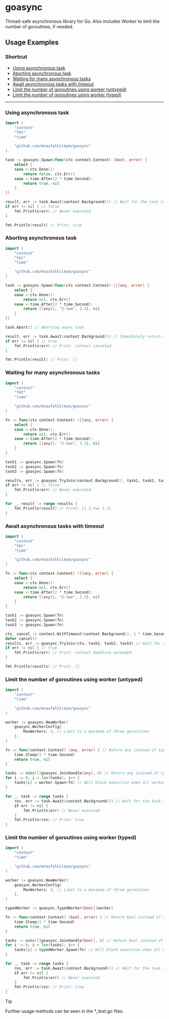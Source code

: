 # goasync

Thread-safe asynchronous library for Go. Also includes Worker to limit the number of goroutines, if needed.

## Usage Examples

### Shortcut

- [Using asynchronous task](#using-asynchronous-task)
- [Aborting asynchronous task](#aborting-asynchronous-task)
- [Waiting for many asynchronous tasks](#waiting-for-many-asynchronous-tasks)
- [Await asynchronous tasks with timeout](#await-asynchronous-tasks-with-timeout)
- [Limit the number of goroutines using worker (untyped)](#limit-the-number-of-goroutines-using-worker-untyped)
- [Limit the number of goroutines using worker (typed)](#limit-the-number-of-goroutines-using-worker-typed)

---

### Using asynchronous task

```go
import (
    "context"
    "fmt"
    "time"

    "github.com/mnaufalhilmym/goasync"
)

task := goasync.Spawn(func(ctx context.Context) (bool, error) {
    select {
    case <-ctx.Done():
        return false, ctx.Err()
    case <-time.After(2 * time.Second):
        return true, nil
    }
})

result, err := task.Await(context.Background()) // Wait for the task to complete (2 secs)
if err != nil { // false
    fmt.Println(err) // Never executed
}

fmt.Println(result) // Print: true
```

### Aborting asynchronous task

```go
import (
    "context"
    "fmt"
    "time"

    "github.com/mnaufalhilmym/goasync"
)

task := goasync.Spawn(func(ctx context.Context) ([]any, error) {
    select {
    case <-ctx.Done():
        return nil, ctx.Err()
    case <-time.After(2 * time.Second):
        return []any{1, "2-two", 3.3}, nil
    }
})

task.Abort() // Aborting async task

result, err := task.Await(context.Background()) // Immediately return the result
if err != nil { // true
    fmt.Println(err) // Print: context canceled
}

fmt.Println(result) // Print: []
```

### Waiting for many asynchronous tasks

```go
import (
    "context"
    "fmt"
    "time"

    "github.com/mnaufalhilmym/goasync"
)

fn := func(ctx context.Context) ([]any, error) {
    select {
    case <-ctx.Done():
        return nil, ctx.Err()
    case <-time.After(2 * time.Second):
        return []any{1, "2-two", 3.3}, nil
    }
}

task1 := goasync.Spawn(fn)
task2 := goasync.Spawn(fn)
task3 := goasync.Spawn(fn)

results, err := goasync.TryJoin(context.Background(), task1, task2, task3) // Wait for all tasks to complete (2 secs) or return immediately if an error occurs
if err != nil { // false
    fmt.Println(err) // Never executed
}

for _, result := range results {
    fmt.Println(result) // Print: [1 2-two 3.3]
}
```

### Await asynchronous tasks with timeout

```go
import (
    "context"
    "fmt"
    "time"

    "github.com/mnaufalhilmym/goasync"
)

fn := func(ctx context.Context) ([]any, error) {
    select {
    case <-ctx.Done():
        return nil, ctx.Err()
    case <-time.After(2 * time.Second):
        return []any{1, "2-two", 3.3}, nil
    }
}

task1 := goasync.Spawn(fn)
task2 := goasync.Spawn(fn)
task3 := goasync.Spawn(fn)

ctx, cancel := context.WithTimeout(context.Background(), 1 * time.Second)
defer cancel()
results, err := goasync.TryJoin(ctx, task1, task2, task3) // Wait for all tasks to complete (2 secs) or return immediately if an error occurs
if err != nil { // true
    fmt.Println(err) // Print: context deadline exceeded
}

fmt.Println(results) // Print: []
```

### Limit the number of goroutines using worker (untyped)

```go
import (
	"context"
	"time"

	"github.com/mnaufalhilmym/goasync"
)

worker := goasync.NewWorker(
    goasync.WorkerConfig{
        MaxWorkers: 3, // Limit to a maximum of three goroutines
    },
)

fn := func(context.Context) (any, error) { // Return any instead of typed result (example below)
    time.Sleep(1 * time.Second)
    return true, nil
}

tasks := make([]goasync.JoinHandle[any], 6) // Return any instead of typed result (example below)
for i := 0; i < len(tasks); i++ {
    tasks[i] = worker.Spawn(fn) // Will block execution when all workers are used. If there are workers available, it will unblock
}

for _, task := range tasks {
    res, err := task.Await(context.Background()) // Wait for the task to complete
    if err != nil {
        fmt.Println(err) // Never executed
    }
    fmt.Println(res) // Print: true
}
```

### Limit the number of goroutines using worker (typed)

```go
import (
	"context"
	"time"

	"github.com/mnaufalhilmym/goasync"
)

worker := goasync.NewWorker(
    goasync.WorkerConfig{
        MaxWorkers: 3, // Limit to a maximum of three goroutines
    },
)

typedWorker := goasync.TypedWorker[bool](worker)

fn := func(context.Context) (bool, error) { // Return bool instead of any (example above)
    time.Sleep(1 * time.Second)
    return true, nil
}

tasks := make([]goasync.JoinHandle[bool], 6) // Return bool instead of any (example above)
for i := 0; i < len(tasks); i++ {
    tasks[i] = typedWorker.Spawn(fn) // Will block execution when all workers are used. If there are workers available, it will unblock
}

for _, task := range tasks {
    res, err := task.Await(context.Background()) // Wait for the task to complete
    if err != nil {
        fmt.Println(err) // Never executed
    }
    fmt.Println(res) // Print: true
}
```

> [!TIP]
> Further usage methods can be seen in the \*\_test.go files.
